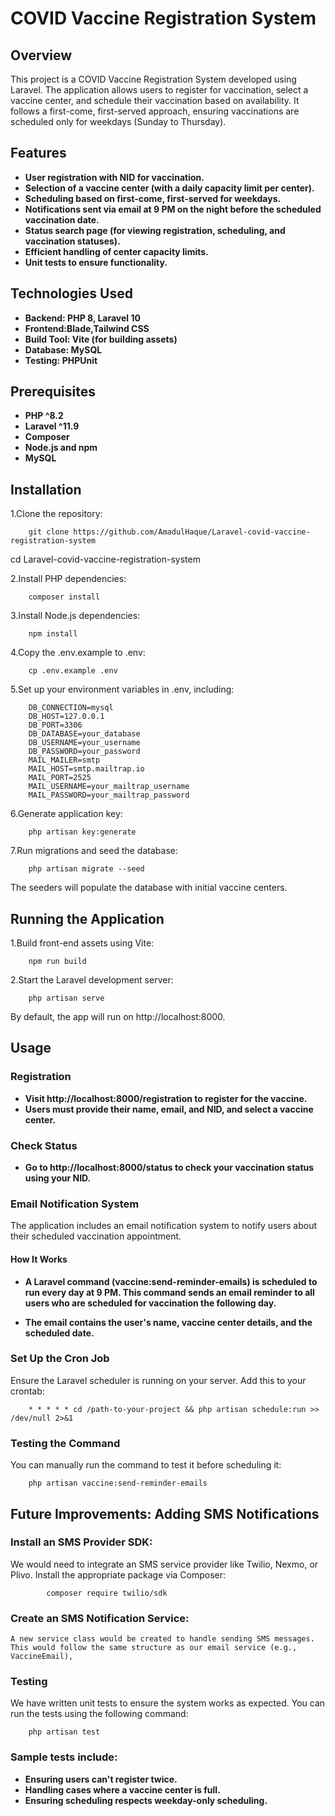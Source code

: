 
# COVID Vaccine Registration System

## Overview


This project is a COVID Vaccine Registration System developed using Laravel. The application allows users to register for vaccination, select a vaccine center, and schedule their vaccination based on availability. It follows a first-come, first-served approach, ensuring vaccinations are scheduled only for weekdays (Sunday to Thursday).



## Features

- **User registration with NID for vaccination.**
- **Selection of a vaccine center (with a daily capacity limit per center).**
- **Scheduling based on first-come, first-served for weekdays.**
- **Notifications sent via email at 9 PM on the night before the scheduled vaccination date.**
- **Status search page (for viewing registration, scheduling, and vaccination statuses).**
- **Efficient handling of center capacity limits.**
- **Unit tests to ensure functionality.**


## Technologies Used

- **Backend: PHP 8, Laravel 10**
- **Frontend:Blade,Tailwind CSS**
- **Build Tool: Vite (for building assets)**
- **Database: MySQL**
- **Testing: PHPUnit**


## Prerequisites

- **PHP ^8.2**
- **Laravel ^11.9**
- **Composer**
- **Node.js and npm**
- **MySQL**

## Installation

1.Clone the repository:

        git clone https://github.com/AmadulHaque/Laravel-covid-vaccine-registration-system 

cd Laravel-covid-vaccine-registration-system


2.Install PHP dependencies:

        composer install


3.Install Node.js dependencies:

        npm install

4.Copy the .env.example to .env:

        cp .env.example .env

5.Set up your environment variables in .env, including:

        DB_CONNECTION=mysql
        DB_HOST=127.0.0.1
        DB_PORT=3306
        DB_DATABASE=your_database
        DB_USERNAME=your_username
        DB_PASSWORD=your_password
        MAIL_MAILER=smtp
        MAIL_HOST=smtp.mailtrap.io
        MAIL_PORT=2525
        MAIL_USERNAME=your_mailtrap_username
        MAIL_PASSWORD=your_mailtrap_password

6.Generate application key:

        php artisan key:generate

7.Run migrations and seed the database:

        php artisan migrate --seed

The seeders will populate the database with initial vaccine centers.

## Running the Application

1.Build front-end assets using Vite:

        npm run build

2.Start the Laravel development server:

        php artisan serve

By default, the app will run on http://localhost:8000.


## Usage
### Registration

- **Visit http://localhost:8000/registration to register for the vaccine.**
- **Users must provide their name, email, and NID, and select a vaccine center.**

### Check Status

- **Go to http://localhost:8000/status to check your vaccination status using your NID.**

### Email Notification System

The application includes an email notification system to notify users about their scheduled vaccination appointment.

#### How It Works

- **A Laravel command (vaccine:send-reminder-emails) is scheduled to run every day at 9 PM. This command sends an email reminder to all users who are scheduled for vaccination the following day.**

- **The email contains the user's name, vaccine center details, and the scheduled date.**

### Set Up the Cron Job

Ensure the Laravel scheduler is running on your server. Add this to your crontab:

        * * * * * cd /path-to-your-project && php artisan schedule:run >> /dev/null 2>&1

### Testing the Command
You can manually run the command to test it before scheduling it:

        php artisan vaccine:send-reminder-emails 


## Future Improvements: Adding SMS Notifications

### Install an SMS Provider SDK:

We would need to integrate an SMS service provider like Twilio, Nexmo, or Plivo. Install the appropriate package via Composer:

            composer require twilio/sdk


### Create an SMS Notification Service:

    A new service class would be created to handle sending SMS messages. This would follow the same structure as our email service (e.g., VaccineEmail),



### Testing

We have written unit tests to ensure the system works as expected. You can run the tests using the following command:

        php artisan test

### Sample tests include:

- **Ensuring users can't register twice.**
- **Handling cases where a vaccine center is full.**
- **Ensuring scheduling respects weekday-only scheduling.**